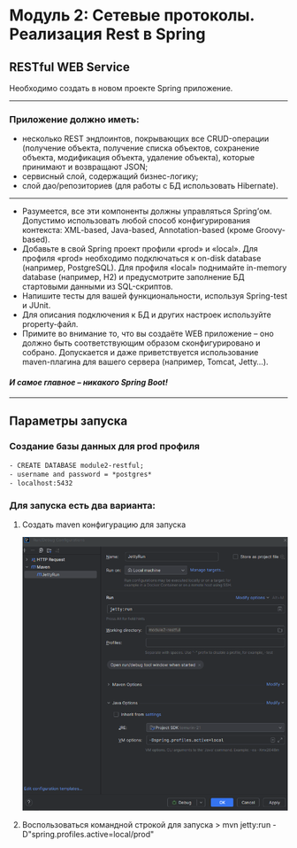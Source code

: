 # Модуль 2: Сетевые протоколы. Реализация Rest в Spring

## RESTful WEB Service
Необходимо создать в новом проекте Spring приложение.

---

### Приложение должно иметь:

- несколько REST эндпоинтов, покрывающих все CRUD-операции (получение объекта, получение списка объектов, сохранение объекта, модификация объекта, удаление объекта), которые принимают и возвращают JSON;
- сервисный слой, содержащий бизнес-логику;
- слой дао/репозиториев (для работы с БД использовать Hibernate).

---

- Разумеется, все эти компоненты должны управляться Spring’ом. Допустимо использовать любой способ конфигурирования контекста: XML-based, Java-based, Annotation-based (кроме Groovy-based).
- Добавьте в свой Spring проект профили «prod» и «local». Для профиля «prod» необходимо подключаться к on-disk database (например, PostgreSQL). Для профиля «local» поднимайте in-memory database (например, H2) и предусмотрите заполнение БД стартовыми данными из SQL-скриптов.
- Напишите тесты для вашей функциональности, используя Spring-test и JUnit.
- Для описания подключения к БД и других настроек используйте property-файл.
- Примите во внимание то, что вы создаёте WEB приложение – оно должно быть соответствующим образом сконфигурировано и собрано. Допускается и даже приветствуется использование maven-плагина для вашего сервера (например, Tomcat, Jetty…).
  


#### *И самое главное – никакого Spring Boot!*



---

## Параметры запуска

### Создание базы данных для prod профиля
    - CREATE DATABASE module2-restful;
    - username and password = *postgres*
    - localhost:5432


### Для запуска есть два варианта:
1. Создать maven конфигурацию для запуска

   ![img.png](img.png)

2. Воспользоваться командной строкой для запуска > mvn jetty:run -D"spring.profiles.active=local/prod"



